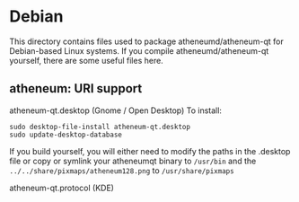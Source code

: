 
Debian
====================
This directory contains files used to package atheneumd/atheneum-qt
for Debian-based Linux systems. If you compile atheneumd/atheneum-qt yourself, there are some useful files here.

## atheneum: URI support ##


atheneum-qt.desktop  (Gnome / Open Desktop)
To install:

	sudo desktop-file-install atheneum-qt.desktop
	sudo update-desktop-database

If you build yourself, you will either need to modify the paths in
the .desktop file or copy or symlink your atheneumqt binary to `/usr/bin`
and the `../../share/pixmaps/atheneum128.png` to `/usr/share/pixmaps`

atheneum-qt.protocol (KDE)

